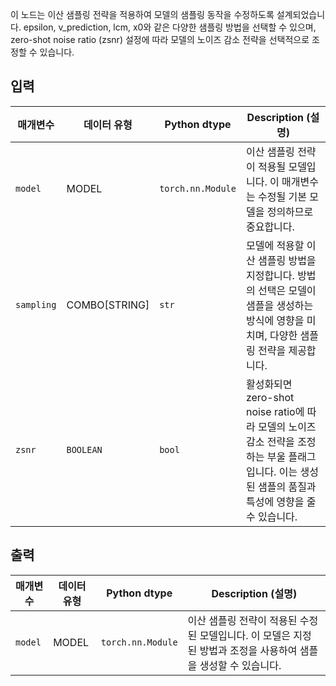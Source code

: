 
이 노드는 이산 샘플링 전략을 적용하여 모델의 샘플링 동작을 수정하도록 설계되었습니다. epsilon, v_prediction, lcm, x0와 같은 다양한 샘플링 방법을 선택할 수 있으며, zero-shot noise ratio (zsnr) 설정에 따라 모델의 노이즈 감소 전략을 선택적으로 조정할 수 있습니다.

## 입력

| 매개변수   | 데이터 유형   | Python dtype      | Description (설명)                                                                                                                                    |
| ---------- | ------------- | ----------------- | ----------------------------------------------------------------------------------------------------------------------------------------------------- |
| `model`    | MODEL         | `torch.nn.Module` | 이산 샘플링 전략이 적용될 모델입니다. 이 매개변수는 수정될 기본 모델을 정의하므로 중요합니다.                                                         |
| `sampling` | COMBO[STRING] | `str`             | 모델에 적용할 이산 샘플링 방법을 지정합니다. 방법의 선택은 모델이 샘플을 생성하는 방식에 영향을 미치며, 다양한 샘플링 전략을 제공합니다.              |
| `zsnr`     | `BOOLEAN`     | `bool`            | 활성화되면 zero-shot noise ratio에 따라 모델의 노이즈 감소 전략을 조정하는 부울 플래그입니다. 이는 생성된 샘플의 품질과 특성에 영향을 줄 수 있습니다. |

## 출력

| 매개변수 | 데이터 유형 | Python dtype      | Description (설명)                                                                                              |
| -------- | ----------- | ----------------- | --------------------------------------------------------------------------------------------------------------- |
| `model`  | MODEL       | `torch.nn.Module` | 이산 샘플링 전략이 적용된 수정된 모델입니다. 이 모델은 지정된 방법과 조정을 사용하여 샘플을 생성할 수 있습니다. |
